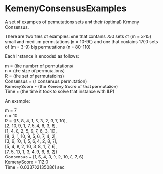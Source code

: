 # KemenyConsensusExamples
A set of examples of permutations sets and their (optimal) Kemeny Consensus.

There are two files of examples: one that contains 750 sets of (m = 3-15) small and medium permutations (n = 10-90) and one that contains 1700 sets of (m = 3-9) big permutations (n = 80-110). 

Each instance is encoded as follows:  

m = (the number of permutations)  
n = (the size of permutations)  
R = (the set of permutatioins)  
Consensus = (a consensus permutation)  
KemenyScore = (the Kemeny Score of that permutation)  
Time = (the time it took to solve that instance with ILP)  

An example:  

m = 7  
n = 10  
R = {[5, 8, 4, 1, 6, 3, 2, 9, 7, 10],  
[2, 10, 9, 1, 7, 5, 4, 6, 3, 8],  
[1, 4, 8, 2, 5, 9, 7, 6, 3, 10],  
[8, 3, 1, 10, 9, 5, 6, 7, 4, 2],  
[3, 9, 10, 1, 5, 6, 4, 2, 8, 7],  
[5, 4, 9, 2, 10, 3, 8, 1, 7, 6],  
[7, 5, 10, 1, 3, 4, 9, 6, 8, 2]}  
Consensus = [1, 5, 4, 3, 9, 2, 10, 8, 7, 6]  
KemenyScore = 112.0  
Time = 0.0337021350861 sec  
